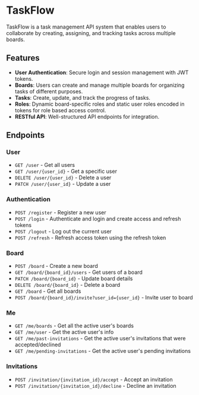 # TaskFlow

TaskFlow is a task management API system that enables users to collaborate by creating, assigning, and tracking tasks across multiple boards.

## Features

- **User Authentication**: Secure login and session management with JWT tokens.
- **Boards**: Users can create and manage multiple boards for organizing tasks of different purposes.
- **Tasks**: Create, update, and track the progress of tasks.
- **Roles**: Dynamic board-specific roles and static user roles encoded in tokens for role based access control.
- **RESTful API**: Well-structured API endpoints for integration.

## Endpoints

### User
- `GET /user` - Get all users  
- `GET /user/{user_id}` - Get a specific user  
- `DELETE /user/{user_id}` - Delete a user  
- `PATCH /user/{user_id}` - Update a user  

### Authentication
- `POST /register` - Register a new user  
- `POST /login` - Authenticate and login and create access and refresh tokens  
- `POST /logout` - Log out the current user  
- `POST /refresh` - Refresh access token using the refresh token

### Board
- `POST /board` - Create a new board  
- `GET /board/{board_id}/users` - Get users of a board  
- `PATCH /board/{board_id}` - Update board details  
- `DELETE /board/{board_id}` - Delete a board  
- `GET /board` - Get all boards  
- `POST /board/{board_id}/invite?user_id={user_id}` - Invite user to board

### Me
- `GET /me/boards` - Get all the active user's boards
- `GET /me/user` - Get the active user's info
- `GET /me/past-invitations` - Get the active user's invitations that were accepted/declined
- `GET /me/pending-invitations` - Get the active user's pending invitations

### Invitations
- `POST /invitation/{invitation_id}/accept` - Accept an invitation 
- `POST /invitation/{invitation_id}/decline` - Decline an invitation 



